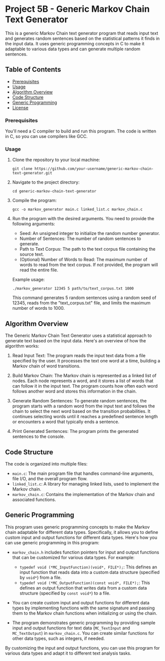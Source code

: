 # Project 5B - Generic Markov Chain Text Generator

This is a generic Markov Chain text generator program that reads input text and generates random sentences based on the statistical patterns it finds in the input data. It uses generic programming concepts in C to make it adaptable to various data types and can generate multiple random sentences.

## Table of Contents

- [Prerequisites](#prerequisites)
- [Usage](#usage)
- [Algorithm Overview](#algorithm-overview)
- [Code Structure](#code-structure)
- [Generic Programming](#generic-programming)
- [License](#license)

### Prerequisites

You'll need a C compiler to build and run this program. The code is written in C, so you can use compilers like GCC.

### Usage

1. Clone the repository to your local machine:

   ```
   git clone https://github.com/your-username/generic-markov-chain-text-generator.git
   ```

2. Navigate to the project directory:

   ```
   cd generic-markov-chain-text-generator
   ```

3. Compile the program:

   ```
   gcc -o markov_generator main.c linked_list.c markov_chain.c
   ```

4. Run the program with the desired arguments. You need to provide the following arguments:

   - Seed: An unsigned integer to initialize the random number generator.
   - Number of Sentences: The number of random sentences to generate.
   - Path to Text Corpus: The path to the text corpus file containing the source text.
   - (Optional) Number of Words to Read: The maximum number of words to read from the text corpus. If not provided, the program will read the entire file.

   Example usage:

   ```
   ./markov_generator 12345 5 path/to/text_corpus.txt 1000
   ```

   This command generates 5 random sentences using a random seed of 12345, reads from the "text_corpus.txt" file, and limits the maximum number of words to 1000.

## Algorithm Overview

The Generic Markov Chain Text Generator uses a statistical approach to generate text based on the input data. Here's an overview of how the algorithm works:

1. Read Input Text: The program reads the input text data from a file specified by the user. It processes the text one word at a time, building a Markov chain of word transitions.

2. Build Markov Chain: The Markov chain is represented as a linked list of nodes. Each node represents a word, and it stores a list of words that can follow it in the input text. The program counts how often each word follows another word and stores this information in the chain.

3. Generate Random Sentences: To generate random sentences, the program starts with a random word from the input text and follows the chain to select the next word based on the transition probabilities. It continues selecting words until it reaches a predefined sentence length or encounters a word that typically ends a sentence.

4. Print Generated Sentences: The program prints the generated sentences to the console.

## Code Structure

The code is organized into multiple files:

- `main.c`: The main program file that handles command-line arguments, file I/O, and the overall program flow.
- `linked_list.c`: A library for managing linked lists, used to implement the Markov chain.
- `markov_chain.c`: Contains the implementation of the Markov chain and associated functions.

## Generic Programming

This program uses generic programming concepts to make the Markov chain adaptable for different data types. Specifically, it allows you to define custom input and output functions for different data types. Here's how you can use generic programming in this program:

- `markov_chain.h` includes function pointers for input and output functions that can be customized for various data types. For example:
  - `typedef void (*MC_InputFunction)(void*, FILE*);`: This defines an input function that reads data into a custom data structure (specified by `void*`) from a file.
  - `typedef void (*MC_OutputFunction)(const void*, FILE*);`: This defines an output function that writes data from a custom data structure (specified by `const void*`) to a file.

- You can create custom input and output functions for different data types by implementing functions with the same signature and passing them to the Markov chain functions when initializing or using the chain.

- The program demonstrates generic programming by providing sample input and output functions for text data (`MC_TextInput` and `MC_TextOutput`) in `markov_chain.c`. You can create similar functions for other data types, such as integers, if needed.

By customizing the input and output functions, you can use this program for various data types and adapt it to different text analysis tasks.
